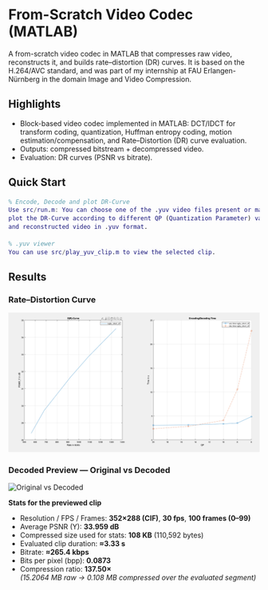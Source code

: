 # <Project Title> From-Scratch Video Codec (MATLAB)

A from-scratch video codec in MATLAB that compresses raw video, reconstructs it, and
builds rate–distortion (DR) curves. It is based on the H.264/AVC standard, and was part of my internship at
FAU Erlangen-Nürnberg in the domain Image and Video Compression. 

## Highlights
- Block-based video codec implemented in MATLAB: DCT/IDCT for transform coding, quantization, Huffman entropy coding,
  motion estimation/compensation, and Rate–Distortion (DR) curve evaluation.
- Outputs: compressed bitstream + decompressed video.
- Evaluation: DR curves (PSNR vs bitrate).

## Quick Start
```matlab
% Encode, Decode and plot DR-Curve
Use src/run.m: You can choose one of the .yuv video files present or make your own. Running this function will
plot the DR-Curve according to different QP (Quantization Parameter) values, and also save the compressed bitstream, 
and reconstructed video in .yuv format.

% .yuv viewer
You can use src/play_yuv_clip.m to view the selected clip.
```

## Results

### Rate–Distortion Curve
![DR Curve](docs/dr_curve.png)

### Decoded Preview — Original vs Decoded
![Original vs Decoded](docs/compare.gif)

**Stats for the previewed clip**

- Resolution / FPS / Frames: **352×288 (CIF)**, **30 fps**, **100 frames (0–99)**
- Average PSNR (Y): **33.959 dB**
- Compressed size used for stats: **108 KB** (110,592 bytes)
- Evaluated clip duration: **≈3.33 s**
- Bitrate: **≈265.4 kbps**
- Bits per pixel (bpp): **0.0873**
- Compression ratio: **137.50×**  
  *(15.2064 MB raw → 0.108 MB compressed over the evaluated segment)*

  
